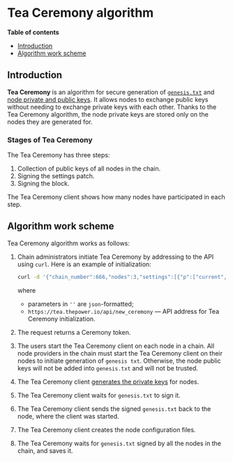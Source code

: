 # Tea Ceremony algorithm

**Table of contents**

   - [Introduction](#introduction)
   - [Algorithm work scheme](#algorithm-work-scheme)

## Introduction

**Tea Ceremony** is an algorithm for secure generation of [`genesis.txt`](../../Maintain/build-and-start-a-node/01-tpNodeConfiguration.md#generation-of-genesistxt) and [node private and public keys](../../Maintain/build-and-start-a-node/03-private-keys-generation.md). It allows nodes to exchange public keys without needing to exchange private keys with each other. Thanks to the Tea Ceremony algorithm, the node private keys are stored only on the nodes they are generated for.

### Stages of Tea Ceremony

The Tea Ceremony has three steps:

1. Collection of public keys of all nodes in the chain.
2. Signing the settings patch.
3. Signing the block.

The Tea Ceremony client shows how many nodes have participated in each step.

## Algorithm work scheme

Tea Ceremony algorithm works as follows:

1. Chain administrators initiate Tea Ceremony by addressing to the API using `curl`. Here is an example of initialization:

   ```bash
   curl -d '{"chain_number":666,"nodes":3,"settings":[{"p":["current","chain","blocktime"],"v":2},{"p":["current","chain","minsig"],"v":2},{"p":["current","chain","allowempty"],"v":0},{"p":["current","chain","patchsigs"],"v":2},{"p":["current","allocblock","block"],"v":666},{"p":["current","allocblock","group"],"v":10},{"p":["current","allocblock","last"],"v":0},{"p":["current","endless",["!bin","800140029A000001"],"SK"],"v":true},{"p":["current","endless",["!bin","800140029A000001"],"TST"],"v":true},{"p":["current","freegas"],"v":2000000},{"p":["current","something_left"],"v":["!bin","01020304"]},{"p":["current","gas","SK"],"v":1000},{"p":["current","nosk"],"v":1}]}' https://tea.thepower.io/api/new_ceremony -H "content-type: application/json"
   ```
   where

   - parameters in `''` are `json`-formatted;
   - `https://tea.thepower.io/api/new_ceremony` — API address for Tea Ceremony initialization.

2. The request returns a Ceremony token.
3. The users start the Tea Ceremony client on each node in a chain. All node providers in the chain must start the Tea Ceremony client on their nodes to initiate generation of `genesis txt`. Otherwise, the node public keys will not be added into `genesis.txt` and will not be trusted.
4. The Tea Ceremony client [generates the private keys](../../Maintain/build-and-start-a-node/03-private-keys-generation.md#private-key-generation) for nodes.
5. The Tea Ceremony client waits for `genesis.txt` to sign it.
6. The Tea Ceremony client sends the signed `genesis.txt` back to the node, where the client was started.
7. The Tea Ceremony client creates the node configuration files.
8. The Tea Ceremony waits for `genesis.txt` signed by all the nodes in the chain, and saves it.